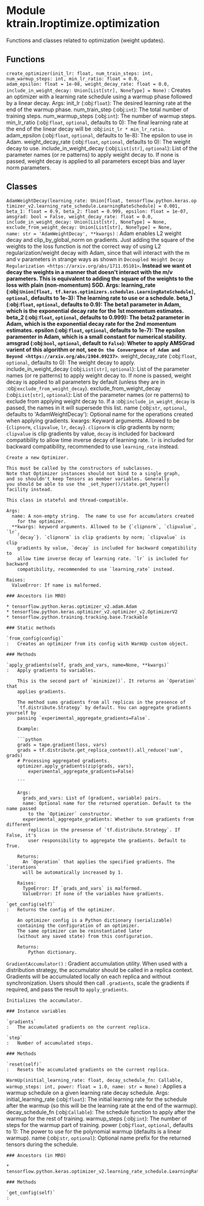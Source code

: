 Module ktrain.lroptimize.optimization
=====================================
Functions and classes related to optimization (weight updates).

Functions
---------

    
`create_optimizer(init_lr: float, num_train_steps: int, num_warmup_steps: int, min_lr_ratio: float = 0.0, adam_epsilon: float = 1e-08, weight_decay_rate: float = 0.0, include_in_weight_decay: Union[List[str], NoneType] = None)`
:   Creates an optimizer with a learning rate schedule using a warmup phase followed by a linear decay.
    Args:
        init_lr (:obj:`float`):
            The desired learning rate at the end of the warmup phase.
        num_train_step (:obj:`int`):
            The total number of training steps.
        num_warmup_steps (:obj:`int`):
            The number of warmup steps.
        min_lr_ratio (:obj:`float`, `optional`, defaults to 0):
            The final learning rate at the end of the linear decay will be :obj:`init_lr * min_lr_ratio`.
        adam_epsilon (:obj:`float`, `optional`, defaults to 1e-8):
            The epsilon to use in Adam.
        weight_decay_rate (:obj:`float`, `optional`, defaults to 0):
            The weight decay to use.
        include_in_weight_decay (:obj:`List[str]`, `optional`):
            List of the parameter names (or re patterns) to apply weight decay to. If none is passed, weight decay is
            applied to all parameters except bias and layer norm parameters.

Classes
-------

`AdamWeightDecay(learning_rate: Union[float, tensorflow.python.keras.optimizer_v2.learning_rate_schedule.LearningRateSchedule] = 0.001, beta_1: float = 0.9, beta_2: float = 0.999, epsilon: float = 1e-07, amsgrad: bool = False, weight_decay_rate: float = 0.0, include_in_weight_decay: Union[List[str], NoneType] = None, exclude_from_weight_decay: Union[List[str], NoneType] = None, name: str = 'AdamWeightDecay', **kwargs)`
:   Adam enables L2 weight decay and clip_by_global_norm on gradients. Just adding the square of the weights to the
    loss function is *not* the correct way of using L2 regularization/weight decay with Adam, since that will interact
    with the m and v parameters in strange ways as shown in
    `Decoupled Weight Decay Regularization <https://arxiv.org/abs/1711.05101>`__.
    Instead we want ot decay the weights in a manner that doesn't interact with the m/v parameters. This is equivalent
    to adding the square of the weights to the loss with plain (non-momentum) SGD.
    Args:
        learning_rate (:obj:`Union[float, tf.keras.optimizers.schedules.LearningRateSchedule]`, `optional`, defaults to 1e-3):
            The learning rate to use or a schedule.
        beta_1 (:obj:`float`, `optional`, defaults to 0.9):
            The beta1 parameter in Adam, which is the exponential decay rate for the 1st momentum estimates.
        beta_2 (:obj:`float`, `optional`, defaults to 0.999):
            The beta2 parameter in Adam, which is the exponential decay rate for the 2nd momentum estimates.
        epsilon (:obj:`float`, `optional`, defaults to 1e-7):
            The epsilon paramenter in Adam, which is a small constant for numerical stability.
        amsgrad (:obj:`bool`, `optional`, default to `False`):
            Wheter to apply AMSGrad varient of this algorithm or not, see
            `On the Convergence of Adam and Beyond <https://arxiv.org/abs/1904.09237>`__.
        weight_decay_rate (:obj:`float`, `optional`, defaults to 0):
            The weight decay to apply.
        include_in_weight_decay (:obj:`List[str]`, `optional`):
            List of the parameter names (or re patterns) to apply weight decay to. If none is passed, weight decay is
            applied to all parameters by default (unless they are in :obj:`exclude_from_weight_decay`).
        exclude_from_weight_decay (:obj:`List[str]`, `optional`):
            List of the parameter names (or re patterns) to exclude from applying weight decay to. If a
            :obj:`include_in_weight_decay` is passed, the names in it will supersede this list.
        name (:obj:`str`, `optional`, defaults to 'AdamWeightDecay'):
            Optional name for the operations created when applying gradients.
        kwargs:
            Keyward arguments. Allowed to be {``clipnorm``, ``clipvalue``, ``lr``, ``decay``}. ``clipnorm`` is clip
            gradients by norm; ``clipvalue`` is clip gradients by value, ``decay`` is included for backward
            compatibility to allow time inverse decay of learning rate. ``lr`` is included for backward compatibility,
            recommended to use ``learning_rate`` instead.
    
    Create a new Optimizer.
    
    This must be called by the constructors of subclasses.
    Note that Optimizer instances should not bind to a single graph,
    and so shouldn't keep Tensors as member variables. Generally
    you should be able to use the _set_hyper()/state.get_hyper()
    facility instead.
    
    This class in stateful and thread-compatible.
    
    Args:
      name: A non-empty string.  The name to use for accumulators created
        for the optimizer.
      **kwargs: keyword arguments. Allowed to be {`clipnorm`, `clipvalue`, `lr`,
        `decay`}. `clipnorm` is clip gradients by norm; `clipvalue` is clip
        gradients by value, `decay` is included for backward compatibility to
        allow time inverse decay of learning rate. `lr` is included for backward
        compatibility, recommended to use `learning_rate` instead.
    
    Raises:
      ValueError: If name is malformed.

    ### Ancestors (in MRO)

    * tensorflow.python.keras.optimizer_v2.adam.Adam
    * tensorflow.python.keras.optimizer_v2.optimizer_v2.OptimizerV2
    * tensorflow.python.training.tracking.base.Trackable

    ### Static methods

    `from_config(config)`
    :   Creates an optimizer from its config with WarmUp custom object.

    ### Methods

    `apply_gradients(self, grads_and_vars, name=None, **kwargs)`
    :   Apply gradients to variables.
        
        This is the second part of `minimize()`. It returns an `Operation` that
        applies gradients.
        
        The method sums gradients from all replicas in the presence of
        `tf.distribute.Strategy` by default. You can aggregate gradients yourself by
        passing `experimental_aggregate_gradients=False`.
        
        Example:
        
        ```python
        grads = tape.gradient(loss, vars)
        grads = tf.distribute.get_replica_context().all_reduce('sum', grads)
        # Processing aggregated gradients.
        optimizer.apply_gradients(zip(grads, vars),
            experimental_aggregate_gradients=False)
        
        ```
        
        Args:
          grads_and_vars: List of (gradient, variable) pairs.
          name: Optional name for the returned operation. Default to the name passed
            to the `Optimizer` constructor.
          experimental_aggregate_gradients: Whether to sum gradients from different
            replicas in the presense of `tf.distribute.Strategy`. If False, it's
            user responsibility to aggregate the gradients. Default to True.
        
        Returns:
          An `Operation` that applies the specified gradients. The `iterations`
          will be automatically increased by 1.
        
        Raises:
          TypeError: If `grads_and_vars` is malformed.
          ValueError: If none of the variables have gradients.

    `get_config(self)`
    :   Returns the config of the optimizer.
        
        An optimizer config is a Python dictionary (serializable)
        containing the configuration of an optimizer.
        The same optimizer can be reinstantiated later
        (without any saved state) from this configuration.
        
        Returns:
            Python dictionary.

`GradientAccumulator()`
:   Gradient accumulation utility.
    When used with a distribution strategy, the accumulator should be called in a
    replica context. Gradients will be accumulated locally on each replica and
    without synchronization. Users should then call ``.gradients``, scale the
    gradients if required, and pass the result to ``apply_gradients``.
    
    Initializes the accumulator.

    ### Instance variables

    `gradients`
    :   The accumulated gradients on the current replica.

    `step`
    :   Number of accumulated steps.

    ### Methods

    `reset(self)`
    :   Resets the accumulated gradients on the current replica.

`WarmUp(initial_learning_rate: float, decay_schedule_fn: Callable, warmup_steps: int, power: float = 1.0, name: str = None)`
:   Applies a warmup schedule on a given learning rate decay schedule.
    Args:
        initial_learning_rate (:obj:`float`):
            The initial learning rate for the schedule after the warmup (so this will be the learning rate at the end
            of the warmup).
        decay_schedule_fn (:obj:`Callable`):
            The schedule function to apply after the warmup for the rest of training.
        warmup_steps (:obj:`int`):
            The number of steps for the warmup part of training.
        power (:obj:`float`, `optional`, defaults to 1):
            The power to use for the polynomial warmup (defaults is a linear warmup).
        name (:obj:`str`, `optional`):
            Optional name prefix for the returned tensors during the schedule.

    ### Ancestors (in MRO)

    * tensorflow.python.keras.optimizer_v2.learning_rate_schedule.LearningRateSchedule

    ### Methods

    `get_config(self)`
    :